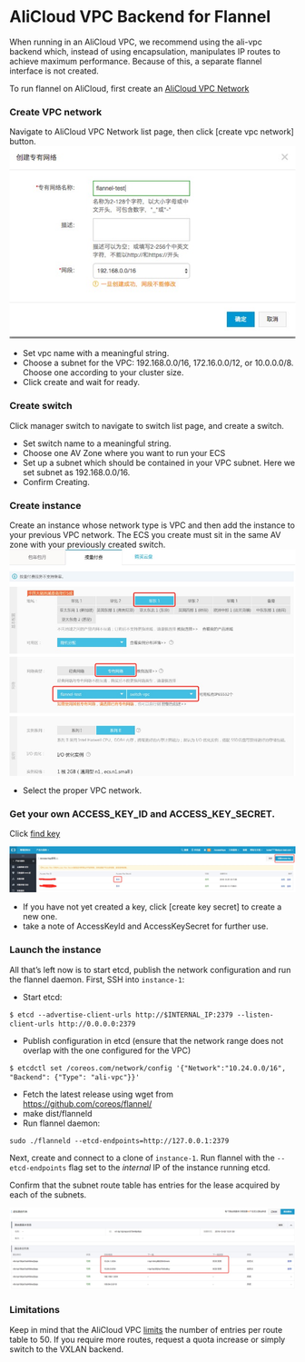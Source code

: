 # AliCloud VPC Backend for Flannel

When running in an AliCloud VPC, we recommend using the ali-vpc backend which, instead of using encapsulation, manipulates IP routes to achieve maximum performance. Because of this, a separate flannel interface is not created.

To run flannel on AliCloud, first create an [AliCloud VPC Network](https://vpc.console.aliyun.com/#/vpc/cn-hangzhou/list)

### Create VPC network

Navigate to AliCloud VPC Network list page, then click [create vpc network] button.
![vpc](img/ali-create-vpc.png)

- Set vpc name with a meaningful string.
- Choose a subnet for the VPC: 192.168.0.0/16, 172.16.0.0/12, or 10.0.0.0/8. Choose one according to your cluster size.
- Click create and wait for ready.

### Create switch

Click manager switch to navigate to switch list page, and create a switch.

- Set switch name to a meaningful string.
- Choose one AV Zone where you want to run your ECS
- Set up a subnet which should be contained in your VPC subnet. Here we set subnet as 192.168.0.0/16.
- Confirm Creating.

### Create instance

Create an instance whose network type is VPC and then add the instance to your previous VPC network. The ECS you create  must sit in the same AV zone with your previously created switch.
![create instance](img/ali-create-instance.png)

- Select the proper VPC network.

### Get your own ACCESS_KEY_ID and ACCESS_KEY_SECRET.

Click [find key](https://ak-console.aliyun.com/#/accesskey)

![create key](img/ali-create-key.png)

- If you have not yet created a key, click [create key secret] to create a new one.
- take a note of AccessKeyId and AccessKeySecret for further use.

### Launch the instance

All that’s left now is to start etcd, publish the network configuration and run the flannel daemon.
First, SSH into `instance-1`:

- Start etcd:

```
$ etcd --advertise-client-urls http://$INTERNAL_IP:2379 --listen-client-urls http://0.0.0.0:2379
```
- Publish configuration in etcd (ensure that the network range does not overlap with the one configured for the VPC)

```
$ etcdctl set /coreos.com/network/config '{"Network":"10.24.0.0/16", "Backend": {"Type": "ali-vpc"}}'
```
- Fetch the latest release using wget from https://github.com/coreos/flannel/
- make dist/flanneld
- Run flannel daemon:

```
sudo ./flanneld --etcd-endpoints=http://127.0.0.1:2379
```

Next, create and connect to a clone of `instance-1`.
Run flannel with the `--etcd-endpoints` flag set to the *internal* IP of the instance running etcd.

Confirm that the subnet route table has entries for the lease acquired by each of the subnets.

![router-confirm](img/ali-vpc-confirm.png)
### Limitations

Keep in mind that the AliCloud VPC [limits](https://vpc.console.aliyun.com/#/vpc/cn-hangzhou/detail/vpc-bp11xpfe5ev6wvhfb14b6/router) the number of entries per route table to 50. If you require more routes, request a quota increase or simply switch to the VXLAN backend.
